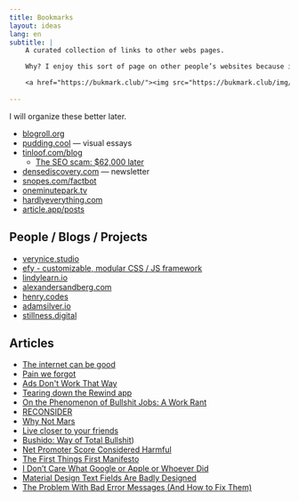```yaml
---
title: Bookmarks
layout: ideas
lang: en
subtitle: | 
    A curated collection of links to other webs pages.

    Why? I enjoy this sort of page on other people’s websites because it helps me discover more cool people, articles and projects. After reading [Why linking matters](https://thoughts.melonking.net/thoughts/every-site-needs-a-links-page-why-linking-matters), I couldn’t ignore the itch any longer.

    <a href="https://bukmark.club/"><img src="https://bukmark.club/img/button_url.png" alt="URL button"></a>
    
---
```


I will organize these better later.

- [blogroll.org](https://blogroll.org/)
- [pudding.cool](https://pudding.cool/) — visual essays
- [tinloof.com/blog](https://tinloof.com/blog)
    - [The SEO scam: $62,000 later](https://tinloof.com/blog/the-seo-scam-62000-dollars-later)
- [densediscovery.com](https://www.densediscovery.com/) — newsletter
- [snopes.com/factbot](https://www.snopes.com/factbot/)
- [oneminutepark.tv](https://oneminutepark.tv/)
- [hardlyeverything.com](https://www.hardlyeverything.com/)
- [article.app/posts](https://article.app/posts)


## People / Blogs / Projects
- [verynice.studio](https://www.verynice.studio/)
- [efy - customizable, modular CSS / JS framework](https://github.com/dragos-efy/efy)
- [lindylearn.io](https://lindylearn.io/)
- [alexandersandberg.com](https://alexandersandberg.com/)
- [henry.codes](https://henry.codes/)
- [adamsilver.io](https://adamsilver.io/)
- [stillness.digital](https://stillness.digital/)

## Articles
- [The internet can be good](https://www.todepond.com/sky/the-internet-can-be-good/)
- [Pain we forgot](https://www.scattered-thoughts.net/writing/pain-we-forgot/)
- [Ads Don't Work That Way](https://meltingasphalt.com/ads-dont-work-that-way/)
- [Tearing down the Rewind app](https://kevinchen.co/blog/rewind-ai-app-teardown/)
- [On the Phenomenon of Bullshit Jobs: A Work Rant](https://strikemag.org/bullshit-jobs/)
- [RECONSIDER](https://signalvnoise.com/posts/3972-reconsider)
- [Why Not Mars](https://idlewords.com/2023/1/why_not_mars.htm)
- [Live closer to your friends](https://www.theatlantic.com/family/archive/2023/03/neighbors-friendship-happiness/673352/)
- [Bushido: Way of Total Bullshit](https://www.tofugu.com/japan/bushido/))
- [Net Promoter Score Considered Harmful](https://articles.centercentre.com/net-promoter-score-considered-harmful-and-what-ux-professionals-can-do-about-it/)
- [The First Things First Manifesto](http://www.designishistory.com/1960/first-things-first/)
- [I Don’t Care What Google or Apple or Whoever Did](https://adrianroselli.com/2020/03/i-dont-care-what-google-or-apple-or-whomever-did.html)
- [Material Design Text Fields Are Badly Designed](https://www.smashingmagazine.com/2021/02/material-design-text-fields/)
- [The Problem With Bad Error Messages (And How to Fix Them)](https://uxplanet.org/the-problem-with-bad-error-messages-and-how-to-fix-them-d6f78acc7ed9)
